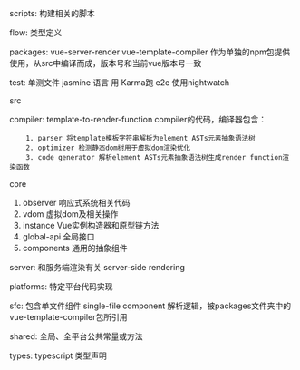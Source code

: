 scripts: 构建相关的脚本

flow: 类型定义

packages: vue-server-render  vue-template-compiler 作为单独的npm包提供使用，从src中编译而成，版本号和当前vue版本号一致

test: 单测文件  jasmine 语言 用 Karma跑    e2e 使用nightwatch

src

compiler: template-to-render-function compiler的代码，编译器包含：

  		1. parser 将template模板字符串解析为element ASTs元素抽象语法树
  		2. optimizer 检测静态dom树用于虚拟dom渲染优化
  		3. code generator 解析element ASTs元素抽象语法树生成render function渲染函数

core

1. observer 响应式系统相关代码
2. vdom 虚拟dom及相关操作
3. instance Vue实例构造器和原型链方法
4. global-api 全局接口
5. components 通用的抽象组件

server: 和服务端渲染有关 server-side rendering

platforms: 特定平台代码实现

sfc: 包含单文件组件 single-file component 解析逻辑，被packages文件夹中的vue-template-compiler包所引用

shared: 全局、全平台公共常量或方法

types: typescript 类型声明

